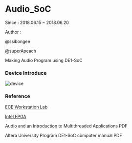 # Audio_SoC
Since : 2018.06.15 ~ 2018.06.20

Author : 

@ssibongee

@superApeach



Making Audio Program using DE1-SoC

### Device Introduce

![device](https://github.com/ssibongee/Audio_SoC/blob/master/img/device.png?raw=true)



### Reference

[ECE Workstation Lab](<http://www-ug.eecg.utoronto.ca/desl/nios_devices_SoC/dev_audio.html>)

[Intel FPGA ](https://www.altera.com/support/training/university/materials-lab-exercises.html)

Audio and an Introduction to Multithreaded Applications PDF

Altera University Program DE1-SoC computer manual PDF